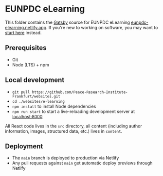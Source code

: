# EUNPDC eLearning

This folder contains the [Gatsby](https://www.gatsbyjs.com/docs) source for EUNPDC eLearning [eunpdc-elearning.netlify.app](https://eunpdc-elearning.netlify.app/). If you're new to working on software, you may want to [start here](https://github.com/Peace-Research-Institute-Frankfurt/websites/wiki/How-to-Contribute) instead.

## Prerequisites

- Git
- Node (LTS) + npm

## Local development

- `git pull https://github.com/Peace-Research-Institute-Frankfurt/websites.git`
- `cd ./websites/e-learning`
- `npm install` to install Node dependencies
- `npm run start` to start a live-reloading development server at [localhost:8000](https://localhost:8000)

All React code lives in the `src` directory, all content (including author information, images, structured data, etc.) lives in `content`.

## Deployment

- The `main` branch is deployed to production via Netlify
- Any pull requests against `main` get automatic deploy previews through Netlify
